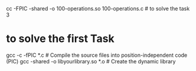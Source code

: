 cc -FPIC -shared -o 100-operations.so 100-operations.c # to solve the task 3
   # to solve the first Task
gcc -c -fPIC *.c   # Compile the source files into position-independent code (PIC)
gcc -shared -o libyourlibrary.so *.o   # Create the dynamic library
